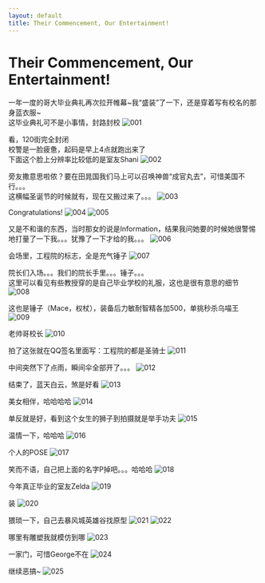 ```yaml
---
layout: default
title: Their Commencement, Our Entertainment!
---
```

# Their Commencement, Our Entertainment!
一年一度的哥大毕业典礼再次拉开帷幕~我“盛装”了一下，还是穿着写有校名的那身蓝衣服~<br/>
这毕业典礼可不是小事情，封路封校
![001](/blog/images/post_images/20110521/001.jpg)

看，120街完全封闭<br/>
校警是一脸疲惫，起码是早上4点就跑出来了<br/>
下面这个脸上分辨率比较低的是室友Shani
![002](/blog/images/post_images/20110521/002.jpg)

旁友撒意思啦侬？要在田晁国我们马上可以召唤神兽“成官丸去”，可惜美国不行。。。<br/>
这横幅圣诞节的时候就有，现在又搬过来了。。。
![003](/blog/images/post_images/20110521/003.jpg)

Congratulations!
![004](/blog/images/post_images/20110521/004.jpg)
![005](/blog/images/post_images/20110521/005.jpg)

又是不和谐的东西，当时那女的说是Information，结果我问她要的时候她很警惕地打量了一下我。。。犹豫了一下才给的我。。。
![006](/blog/images/post_images/20110521/006.jpg)

会场里，工程院的标志，全是充气锤子
![007](/blog/images/post_images/20110521/007.jpg)

院长们入场。。。我们的院长手里。。。锤子。。。<br/>
这里可以看见有些教授穿的是自己毕业学校的礼服，这也是很有意思的细节
![008](/blog/images/post_images/20110521/008.jpg)

这也是锤子（Mace，权杖），装备后力敏耐智精各加500，单挑秒杀乌喵王
![009](/blog/images/post_images/20110521/009.jpg)

老帅哥校长
![010](/blog/images/post_images/20110521/010.jpg)

拍了这张就在QQ签名里面写：工程院的都是圣骑士
![011](/blog/images/post_images/20110521/011.jpg)

中间突然下了点雨，瞬间伞全部开了。。。
![012](/blog/images/post_images/20110521/012.jpg)

结束了，蓝天白云，煞是好看
![013](/blog/images/post_images/20110521/013.jpg)

美女相伴，哈哈哈哈
![014](/blog/images/post_images/20110521/014.jpg)

单反就是好，看到这个女生的狮子到拍摄就是举手功夫
![015](/blog/images/post_images/20110521/015.jpg)

温情一下，哈哈哈
![016](/blog/images/post_images/20110521/016.jpg)

个人的POSE
![017](/blog/images/post_images/20110521/017.jpg)

笑而不语，自己把上面的名字P掉吧。。。哈哈哈
![018](/blog/images/post_images/20110521/018.jpg)

今年真正毕业的室友Zelda
![019](/blog/images/post_images/20110521/019.jpg)

装
![020](/blog/images/post_images/20110521/020.jpg)

猥琐一下，自己去暴风城英雄谷找原型
![021](/blog/images/post_images/20110521/021.jpg)
![022](/blog/images/post_images/20110521/022.jpg)

哪里有雕塑我就模仿到哪
![023](/blog/images/post_images/20110521/023.jpg)

一家门，可惜George不在
![024](/blog/images/post_images/20110521/024.jpg)

继续恶搞~
![025](/blog/images/post_images/20110521/025.jpg)